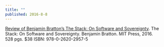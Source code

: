 ```yaml
---
title: ""
published: 2016-8-8
---
```




<a href="http://www.rogerwhitson.net/?p=3501" target="_blank">Review of Benjamin Bratton’s The Stack: On Software and Sovereignty</a>. The Stack: On Software and Sovereignty. Benjamin Bratton. MIT Press, 2016. 528 pgs. $38 ISBN: 978-0-2620-2957-5

